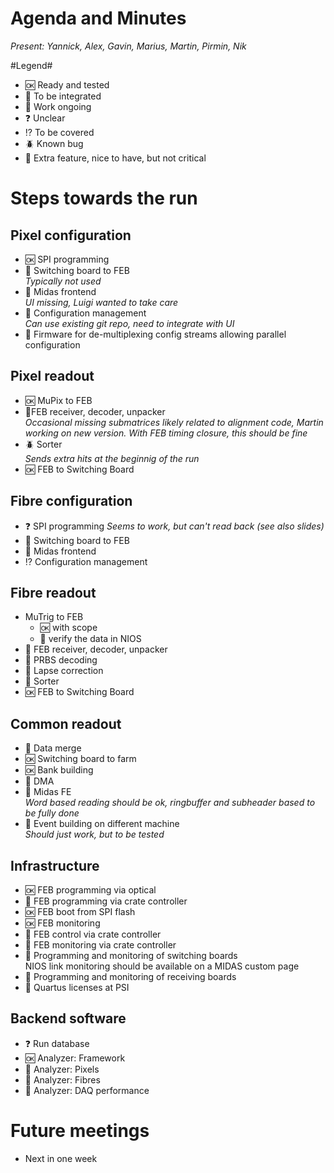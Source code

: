 # Agenda and Minutes

*Present: Yannick, Alex, Gavin, Marius, Martin, Pirmin, Nik*

#Legend#

* :ok: Ready and tested
* :electric_plug: To be integrated
* :hammer: Work ongoing
* :question: Unclear
* :interrobang: To be covered
* :beetle: Known bug
* :muscle: Extra feature, nice to have, but not critical

# Steps towards the run

## Pixel configuration ##

* :ok: SPI programming
* :electric_plug: Switching board to FEB  
    *Typically not used*
* :hammer: Midas frontend  
    *UI missing, Luigi wanted to take care*
* :electric_plug: Configuration management  
    *Can use existing git repo, need to integrate with UI*
* :muscle: Firmware for de-multiplexing config streams allowing parallel configuration

## Pixel readout ##

* :ok: MuPix to FEB  
* :hammer:FEB receiver, decoder, unpacker  
   *Occasional missing submatrices likely related to alignment code, Martin working on new version. With FEB timing closure, this should be fine*
* :beetle: Sorter  
   *Sends extra hits at the beginnig of the run*
* :ok: FEB to Switching Board

## Fibre configuration ##

* :question: SPI programming
    *Seems to work, but can't read back (see also slides)*
* :hammer: Switching board to FEB
* :hammer: Midas frontend
* :interrobang: Configuration management

## Fibre readout ##

* MuTrig to FEB  
    * :ok: with scope
    * :hammer: verify the data in NIOS
* :electric_plug: FEB receiver, decoder, unpacker
* :electric_plug: PRBS decoding
* :electric_plug: Lapse correction
* :hammer: Sorter
* :ok: FEB to Switching Board


## Common readout ##

* :hammer: Data merge
* :ok: Switching board to farm
* :ok: Bank building
* :hammer: DMA
* :hammer: Midas FE  
   *Word based reading should be ok, ringbuffer and subheader based to be fully done*
* :electric_plug: Event building on different machine  
   *Should just work, but to be tested*

## Infrastructure ##

* :ok: FEB programming via optical
* :hammer: FEB programming via crate controller
* :ok: FEB boot from SPI flash
* :ok: FEB monitoring
* :hammer: FEB control via crate controller
* :muscle: FEB monitoring via crate controller
* :hammer: Programming and monitoring of switching boards  
   NIOS link monitoring should be available on a MIDAS custom page
* :hammer: Programming and monitoring of receiving boards
* :hammer: Quartus licenses at PSI

## Backend software ##

* :question: Run database
* :ok: Analyzer: Framework
* :hammer: Analyzer: Pixels
* :hammer: Analyzer: Fibres
* :hammer: Analyzer: DAQ performance

# Future meetings

* Next in one week